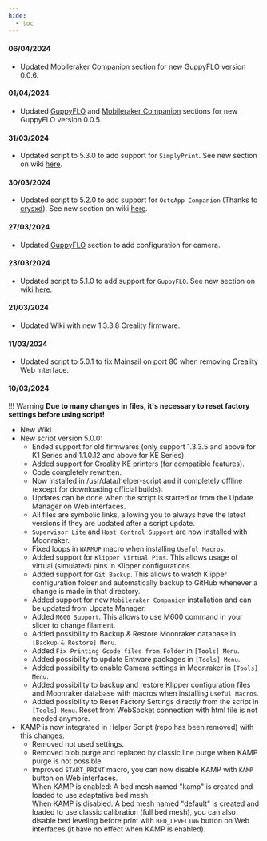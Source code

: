 ```yaml
---
hide:
  - toc
---
```

#### 06/04/2024

- Updated [Mobileraker Companion](helper-script/mobileraker-companion.md) section for new GuppyFLO version 0.0.6.

#### 01/04/2024

- Updated [GuppyFLO](helper-script/guppyflo.md) and [Mobileraker Companion](helper-script/mobileraker-companion.md) sections for new GuppyFLO version 0.0.5.

#### 31/03/2024

  - Updated script to 5.3.0 to add support for `SimplyPrint`. See new section on wiki [here](helper-script/simplyprint.md).
  
#### 30/03/2024

  - Updated script to 5.2.0 to add support for `OctoApp Companion` (Thanks to [crysxd](https://github.com/crysxd)). See new section on wiki [here](helper-script/octoapp-companion.md).

#### 27/03/2024

- Updated [GuppyFLO](helper-script/guppyflo.md) section to add configuration for camera.

#### 23/03/2024

  - Updated script to 5.1.0 to add support for `GuppyFLO`. See new section on wiki [here](helper-script/guppyflo.md).

#### 21/03/2024

  - Updated Wiki with new 1.3.3.8 Creality firmware.

#### 11/03/2024

  - Updated script to 5.0.1 to fix Mainsail on port 80 when removing Creality Web Interface.

#### 10/03/2024

!!! Warning
    **Due to many changes in files, it's necessary to reset factory settings before using script!**

  - New Wiki.
  - New script version 5.0.0:
    * Ended support for old firmwares (only support 1.3.3.5 and above for K1 Series and 1.1.0.12 and above for KE Series).
    * Added support for Creality KE printers (for compatible features).
    * Code completely rewritten.
    * Now installed in /usr/data/helper-script and it completely offline (except for downloading official builds).
    * Updates can be done when the script is started or from the Update Manager on Web interfaces.
    * All files are symbolic links, allowing you to always have the latest versions if they are updated after a script update.
    * `Supervisor Lite` and `Host Control Support` are now installed with Moonraker.
    * Fixed loops in `WARMUP` macro when installing `Useful Macros`.
    * Added support for `Klipper Virtual Pins`. This allows usage of virtual (simulated) pins in Klipper configurations.
    * Added support for `Git Backup`. This allows to watch Klipper configuration folder and automatically backup to GitHub whenever a change is made in that directory.
    * Added support for new `Mobileraker Companion` installation and can be updated from Update Manager.
    * Added `M600 Support`. This allows to use M600 command in your slicer to change filament.
    * Added possibility to Backup & Restore Moonraker database in `[Backup & Restore] Menu`.
    * Added `Fix Printing Gcode files from Folder` in `[Tools] Menu`.
    * Added possibility to update Entware packages in `[Tools] Menu`.
    * Added possibility to enable Camera settings in Moonraker in `[Tools] Menu`.
    * Added possibility to backup and restore Klipper configuration files and Moonraker database with macros when installing `Useful Macros`.
    * Added possibility to Reset Factory Settings directly from the script in `[Tools] Menu`. Reset from WebSocket connection with html file is not needed anymore.
  - KAMP is now integrated in Helper Script (repo has been removed) with this changes:
    * Removed not used settings.
    * Removed blob purge and replaced by classic line purge when KAMP purge is not possible.
    * Improved `START_PRINT` macro, you can now disable KAMP with `KAMP` button on Web interfaces.<br>
      When KAMP is enabled: A bed mesh named "kamp" is created and loaded to use adaptative bed mesh.<br>
      When KAMP is disabled: A bed mesh named "default" is created and loaded to use classic calibration (full bed mesh), you can also disable bed leveling before print with `BED_LEVELING` button on Web interfaces (it have no effect when KAMP is enabled).

<br />

